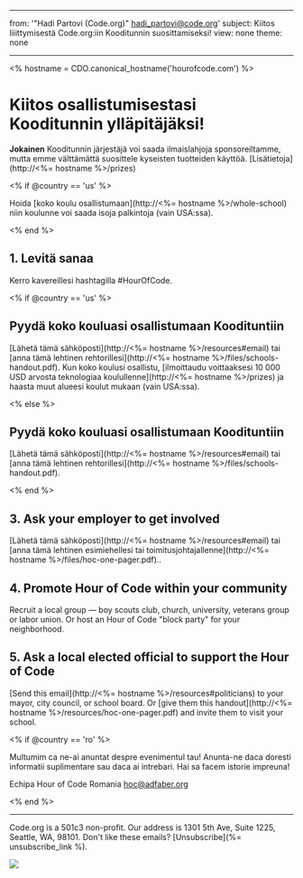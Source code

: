 * * *

from: '"Hadi Partovi (Code.org)" [&#104;&#x61;&#x64;&#105;&#x5f;&#112;&#x61;&#x72;&#116;&#x6f;&#118;&#x69;&#x40;&#99;&#x6f;&#100;&#x65;&#x2e;&#111;&#x72;&#103;](&#109;&#x61;&#105;&#x6c;&#x74;&#111;&#x3a;&#104;&#x61;&#x64;&#105;&#x5f;&#112;&#x61;&#x72;&#116;&#x6f;&#118;&#x69;&#x40;&#99;&#x6f;&#100;&#x65;&#x2e;&#111;&#x72;&#103;)' subject: Kiitos liiittymisestä Code.org:iin Kooditunnin suosittamiseksi! view: none theme: none

* * *

<% hostname = CDO.canonical_hostname('hourofcode.com') %>

# Kiitos osallistumisestasi Kooditunnin ylläpitäjäksi!

**Jokainen** Kooditunnin järjestäjä voi saada ilmaislahjoja sponsoreiltamme, mutta emme välttämättä suosittele kyseisten tuotteiden käyttöä. [Lisätietoja](http://<%= hostname %>/prizes)

<% if @country == 'us' %>

Hoida [koko koulu osallistumaan](http://<%= hostname %>/whole-school) niin koulunne voi saada isoja palkintoja (vain USA:ssa).

<% end %>

## 1. Levitä sanaa

Kerro kavereillesi hashtagilla #HourOfCode.

<% if @country == 'us' %>

## Pyydä koko kouluasi osallistumaan Koodituntiin

[Lähetä tämä sähköposti](http://<%= hostname %>/resources#email) tai [anna tämä lehtinen rehtorillesi](http://<%= hostname %>/files/schools-handout.pdf). Kun koko koulusi osallistu, [ilmoittaudu voittaaksesi 10 000 USD arvosta teknologiaa koulullenne](http://<%= hostname %>/prizes) ja haasta muut alueesi koulut mukaan (vain USA:ssa).

<% else %>

## Pyydä koko kouluasi osallistumaan Koodituntiin

[Lähetä tämä sähköposti](http://<%= hostname %>/resources#email) tai [anna tämä lehtinen rehtorillesi](http://<%= hostname %>/files/schools-handout.pdf).

<% end %>

## 3. Ask your employer to get involved

[Lähetä tämä sähköposti](http://<%= hostname %>/resources#email) tai [anna tämä lehtinen esimiehellesi tai toimitusjohtajallenne](http://<%= hostname %>/files/hoc-one-pager.pdf)..

## 4. Promote Hour of Code within your community

Recruit a local group — boy scouts club, church, university, veterans group or labor union. Or host an Hour of Code "block party" for your neighborhood.

## 5. Ask a local elected official to support the Hour of Code

[Send this email](http://<%= hostname %>/resources#politicians) to your mayor, city council, or school board. Or [give them this handout](http://<%= hostname %>/resources/hoc-one-pager.pdf) and invite them to visit your school.

<% if @country == 'ro' %>

Multumim ca ne-ai anuntat despre evenimentul tau! Anunta-ne daca doresti informatii suplimentare sau daca ai intrebari. Hai sa facem istorie impreuna!

Echipa Hour of Code Romania hoc@adfaber.org

<% end %>

* * *

Code.org is a 501c3 non-profit. Our address is 1301 5th Ave, Suite 1225, Seattle, WA, 98101. Don't like these emails? [Unsubscribe](%= unsubscribe_link %).

![](<%= tracking_pixel %>)